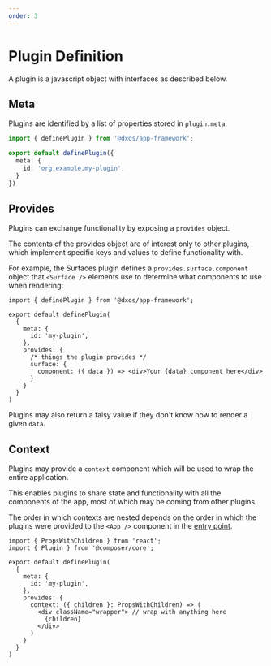 ```yaml
---
order: 3
---
```

# Plugin Definition

A plugin is a javascript object with interfaces as described below.

## Meta

Plugins are identified by a list of properties stored in `plugin.meta`:
```ts
import { definePlugin } from '@dxos/app-framework';

export default definePlugin({
  meta: {
    id: 'org.example.my-plugin',
  }
})
```

## Provides

Plugins can exchange functionality by exposing a `provides` object.

The contents of the provides object are of interest only to other plugins, which implement specific keys and values to define functionality with.

For example, the Surfaces plugin defines a `provides.surface.component` object that `<Surface />` elements use to determine what components to use when rendering: 

```tsx
import { definePlugin } from '@dxos/app-framework';

export default definePlugin(
  {
    meta: {
      id: 'my-plugin',
    },
    provides: {
      /* things the plugin provides */
      surface: {
        component: ({ data }) => <div>Your {data} component here</div>
      }
    }
  }
)
```
Plugins may also return a falsy value if they don't know how to render a given `data`.

## Context

Plugins may provide a `context` component which will be used to wrap the entire application.

This enables plugins to share state and functionality with all the components of the app, most of which may be coming from other plugins.

The order in which contexts are nested depends on the order in which the plugins were provided to the `<App />` component in the [entry point](entry).

```tsx
import { PropsWithChildren } from 'react';
import { Plugin } from '@composer/core';

export default definePlugin(
  {
    meta: {
      id: 'my-plugin',
    },
    provides: {
      context: ({ children }: PropsWithChildren) => (
        <div className="wrapper"> // wrap with anything here
          {children}
        </div>
      )
    }
  }
)
```